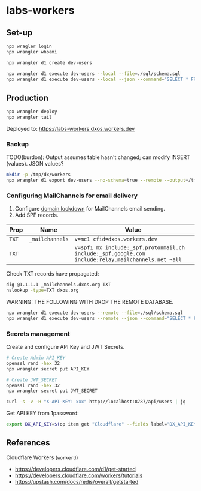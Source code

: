 # labs-workers

## Set-up

```bash
npx wragler login
npx wrangler whoami
```

```bash
npx wrangler d1 create dev-users
```

```bash
npx wrangler d1 execute dev-users --local --file=./sql/schema.sql
npx wrangler d1 execute dev-users --local --json --command="SELECT * FROM Users"
```

## Production

```bash
npx wrangler deploy
npx wrangler tail
```

Deployed to: https://labs-workers.dxos.workers.dev

### Backup

TODO(burdon): Output assumes table hasn't changed; can modify INSERT (values). JSON values?

```bash
mkdir -p /tmp/dx/workers
npx wrangler d1 export dev-users --no-schema=true --remote --output=/tmp/dx/workers/users.sql
```

### Configuring MailChannels for email delivery

1. Configure [domain lockdown](https://support.mailchannels.com/hc/en-us/articles/4565898358413-Sending-Email-from-Cloudflare-Workers-using-MailChannels-Send-API) for MailChannels email sending.
2. Add SPF records.

| Prop   | Name            | Value                                                                                              |
|--------|-----------------|----------------------------------------------------------------------------------------------------|
| `TXT`  | `_mailchannels` | `v=mc1 cfid=dxos.workers.dev`                                                                      |
| `TXT`  |                 | `v=spf1 mx include:_spf.protonmail.ch include:_spf.google.com include:relay.mailchannels.net ~all` |

Check TXT records have propagated:

```bash
dig @1.1.1.1 _mailchannels.dxos.org TXT
nslookup -type=TXT dxos.org
```

WARNING: THE FOLLOWING WITH DROP THE REMOTE DATABASE.

```bash
npx wrangler d1 execute dev-users --remote --file=./sql/schema.sql
npx wrangler d1 execute dev-users --remote --json --command="SELECT * FROM Users"
```

### Secrets management

Create and configure API Key and JWT Secrets.

```bash
# Create Admin API_KEY
openssl rand -hex 32
npx wrangler secret put API_KEY

# Create JWT_SECRET
openssl rand -hex 32
npx wrangler secret put JWT_SECRET

curl -s -v -H "X-API-KEY: xxx" http://localhost:8787/api/users | jq
```

Get API KEY from 1password:

```bash
export DX_API_KEY=$(op item get "Cloudflare" --fields label="DX_API_KEY")
```

## References

Cloudflare Workers (`workerd`)

- https://developers.cloudflare.com/d1/get-started
- https://developers.cloudflare.com/workers/tutorials
- https://upstash.com/docs/redis/overall/getstarted
